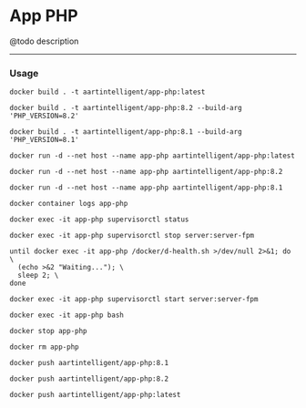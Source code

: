 # App PHP

@todo description

---

### Usage

```shell
docker build . -t aartintelligent/app-php:latest
```

```shell
docker build . -t aartintelligent/app-php:8.2 --build-arg 'PHP_VERSION=8.2'
```

```shell
docker build . -t aartintelligent/app-php:8.1 --build-arg 'PHP_VERSION=8.1'
```

```shell
docker run -d --net host --name app-php aartintelligent/app-php:latest
```

```shell
docker run -d --net host --name app-php aartintelligent/app-php:8.2
```

```shell
docker run -d --net host --name app-php aartintelligent/app-php:8.1
```

```shell
docker container logs app-php
```

```shell
docker exec -it app-php supervisorctl status
```

```shell
docker exec -it app-php supervisorctl stop server:server-fpm
```

```shell
until docker exec -it app-php /docker/d-health.sh >/dev/null 2>&1; do \
  (echo >&2 "Waiting..."); \
  sleep 2; \
done
```

```shell
docker exec -it app-php supervisorctl start server:server-fpm
```

```shell
docker exec -it app-php bash
```

```shell
docker stop app-php
```

```shell
docker rm app-php
```

```shell
docker push aartintelligent/app-php:8.1
```

```shell
docker push aartintelligent/app-php:8.2
```

```shell
docker push aartintelligent/app-php:latest
```